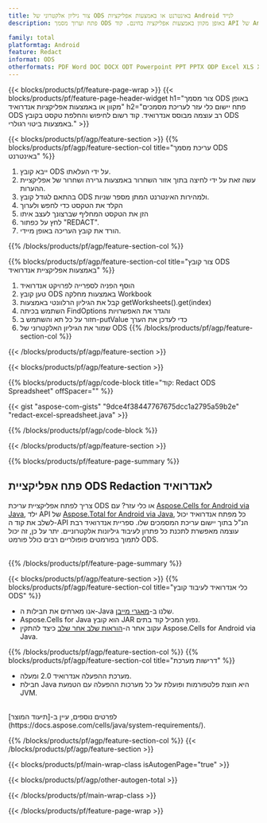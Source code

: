 ```yaml
---
title: צור גיליון אלקטרוני של ODS באינטרנט או באמצעות אפליקציות Android לנייד
description: פתח וערוך מסמך ODS באופן מקוון באמצעות אפליקציה בחינם. קוד API של Android לחיפוש והחלפת טקסט ODS בביטוי רגולרי.

family: total
platformtag: Android
feature: Redact
informat: ODS
otherformats: PDF Word DOC DOCX ODT Powerpoint PPT PPTX ODP Excel XLS XLSX ODS
---
```

{{< blocks/products/pf/feature-page-wrap >}}
{{< blocks/products/pf/feature-page-header-widget h1="צור מסמך ODS באופן מקוון או באמצעות אפליקציות אנדרואיד" h2="פתח יישום כלי עזר לעריכת מסמכים ODS רב עוצמה מבוסס אנדרואיד. קוד רשום לחיפוש והחלפת טקסט בקובץ ODS באמצעות ביטוי רגולרי." >}}

{{< blocks/products/pf/agp/feature-section >}}
{{% blocks/products/pf/agp/feature-section-col title="עריכת מסמך ODS באינטרנט" %}}

1. ייבא קובץ ODS על ידי העלאתו.
1. עשה זאת על ידי לחיצה בתוך אזור השחרור באמצעות גרירה ושחרור של אפליקציית ההערות. 
1. בהתאם לגודל קובץ ODS ולמהירות האינטרנט המתן מספר שניות.
1. הקלד את הטקסט כדי לחפש ולערוך
1. הזן את הטקסט המחליף שברצונך לעצב איתו
1. לחץ על כפתור "REDACT".
1. הורד את קובץ העריכה באופן מיידי.

{{% /blocks/products/pf/agp/feature-section-col %}}

{{% blocks/products/pf/agp/feature-section-col title="צור קובץ ODS באמצעות אפליקציית אנדרואיד" %}}

1. הוסף הפניה לספרייה לפרויקט אנדרואיד  
1. טען קובץ ODS באמצעות מחלקה Workbook
1. קבל את הגיליון הרלוונטי באמצעות getWorksheets().get(index)
1. השתמש בכיתה FindOptions והגדר את האפשרויות
1. חזור על כל תא והשתמש ב-putValue כדי לעדכן את הערך
1. שמור את הגיליון האלקטרוני של ODS
{{% /blocks/products/pf/agp/feature-section-col %}}

{{< /blocks/products/pf/agp/feature-section >}}

{{< blocks/products/pf/agp/feature-section >}}

{{% blocks/products/pf/agp/code-block title="קוד: Redact ODS Spreadsheet" offSpacer="" %}}

{{< gist "aspose-com-gists" "9dce4f38447767675dcc1a2795a59b2e" "redact-excel-spreadsheet.java" >}}

{{% /blocks/products/pf/agp/code-block %}}

{{< /blocks/products/pf/agp/feature-section >}}

{{% blocks/products/pf/feature-page-summary %}}

<h2>פתח אפליקציית ODS Redaction לאנדרואיד</h2>

צריך לפתח אפליקציית עריכת ODS או כלי עזר? עם [Aspose.Cells for Android via Java](https://products.aspose.com/cells/iw/android-java/), ילד API של [Aspose.Total for Android via Java](https://products.aspose.com/total/iw/android-java/), כל מפתח אנדרואיד יכול לשלב את קוד ה-API הנ"ל בתוך יישום עריכת המסמכים שלו. ספריית אנדרואיד רבת עוצמה מאפשרת לתכנת כל פתרון לעיבוד גיליונות אלקטרוניים. יתר על כן, זה יכול לתמוך בפורמטים פופולריים רבים כולל פורמט ODS.<br /><br />

{{% /blocks/products/pf/feature-page-summary %}}

{{< blocks/products/pf/agp/feature-section >}}
{{% blocks/products/pf/agp/feature-section-col title="כלי אנדרואיד לעיבוד קובץ ODS" %}}

- אנו מארחים את חבילות ה-Java שלנו ב-[מאגרי מייבן](https://releases.aspose.com/java/repo/com/aspose/aspose-cells/). 
- Aspose.Cells for Java הוא קובץ JAR נפוץ המכיל קוד בתים. 
- עקוב אחר ה-[הוראות שלב אחר שלב](https://docs.aspose.com/cells/java/installation/#install-aspose-cells-for-java-from-maven-repository) כיצד להתקין Aspose.Cells for Android via Java.

{{% /blocks/products/pf/agp/feature-section-col %}}
{{% blocks/products/pf/agp/feature-section-col title="דרישות מערכת" %}}

- מערכת ההפעלה אנדרואיד 2.0 ומעלה.
- חבילת Java היא חוצת פלטפורמות ופועלת על כל מערכות ההפעלה עם הטמעת JVM.

<br />
לפרטים נוספים, עיין ב-[תיעוד המוצר](https://docs.aspose.com/cells/java/system-requirements/).

{{% /blocks/products/pf/agp/feature-section-col %}}
{{< /blocks/products/pf/agp/feature-section >}}

{{< blocks/products/pf/main-wrap-class isAutogenPage="true" >}}

{{< blocks/products/pf/agp/other-autogen-total >}}

{{< /blocks/products/pf/main-wrap-class >}}

{{< /blocks/products/pf/feature-page-wrap >}}